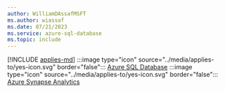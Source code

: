 ```yaml
---
author: WilliamDAssafMSFT
ms.author: wiassaf
ms.date: 07/21/2023
ms.service: azure-sql-database
ms.topic: include
---
```


[!INCLUDE [applies-md](applies-md.md)] :::image type="icon" source="../media/applies-to/yes-icon.svg" border="false"::: [Azure SQL Database](/sql/sql-server/sql-docs-navigation-guide#applies-to) :::image type="icon" source="../media/applies-to/yes-icon.svg" border="false"::: [Azure Synapse Analytics](/sql/sql-server/sql-docs-navigation-guide#applies-to)